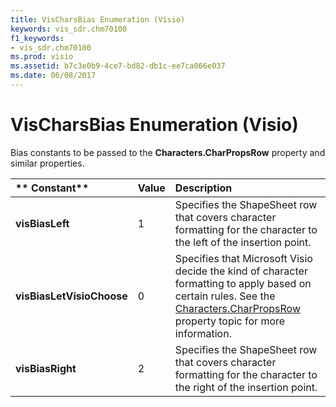 ```yaml
---
title: VisCharsBias Enumeration (Visio)
keywords: vis_sdr.chm70100
f1_keywords:
- vis_sdr.chm70100
ms.prod: visio
ms.assetid: b7c3e0b9-4ce7-bd82-db1c-ee7ca066e037
ms.date: 06/08/2017
---
```



# VisCharsBias Enumeration (Visio)

Bias constants to be passed to the **Characters.CharPropsRow** property and similar properties.



|** **Constant****|**Value**|**Description**|
|:-----|:-----|:-----|
| **visBiasLeft**|1|Specifies the ShapeSheet row that covers character formatting for the character to the left of the insertion point.|
| **visBiasLetVisioChoose**|0|Specifies that Microsoft Visio decide the kind of character formatting to apply based on certain rules. See the [Characters.CharPropsRow](characters-charpropsrow-property-visio.md) property topic for more information.|
| **visBiasRight**|2|Specifies the ShapeSheet row that covers character formatting for the character to the right of the insertion point.|

